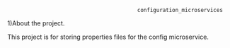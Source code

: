                                              configuration_microservices
1)About the project.

This project is for storing properties files for the config microservice.
